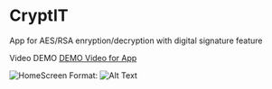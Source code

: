 # CryptIT
 App for AES/RSA enryption/decryption with digital signature feature

Video DEMO
[DEMO Video for App](https://streamable.com/gzzzw)

![HomeScreen](/CryptIT/Resources/DEMO.png)
Format: ![Alt Text](url)
